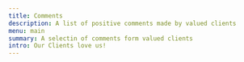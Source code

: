 ```yaml
---
title: Comments
description: A list of positive comments made by valued clients
menu: main
summary: A selectin of comments form valued clients
intro: Our Clients love us!
---
```

